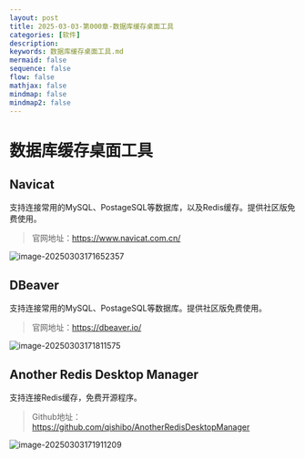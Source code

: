 ```yaml
---
layout: post
title: 2025-03-03-第000章-数据库缓存桌面工具
categories: [软件]
description: 
keywords: 数据库缓存桌面工具.md
mermaid: false
sequence: false
flow: false
mathjax: false
mindmap: false
mindmap2: false
---
```

# 数据库缓存桌面工具

## Navicat

支持连接常用的MySQL、PostageSQL等数据库，以及Redis缓存。提供社区版免费使用。

> 官网地址：https://www.navicat.com.cn/

![image-20250303171652357](https://oss.xubighead.top/oss/image/202503/1896489967384891395.png)



## DBeaver

支持连接常用的MySQL、PostageSQL等数据库。提供社区版免费使用。

> 官网地址：https://dbeaver.io/

![image-20250303171811575](https://oss.xubighead.top/oss/image/202503/1896490298139316227.png)



## Another Redis Desktop Manager

支持连接Redis缓存，免费开源程序。

> Github地址：https://github.com/qishibo/AnotherRedisDesktopManager

![image-20250303171911209](https://oss.xubighead.top/oss/image/202503/1896490547616518147.png)